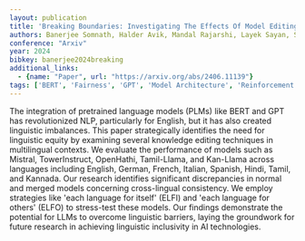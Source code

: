 ```yaml
---
layout: publication
title: 'Breaking Boundaries: Investigating The Effects Of Model Editing On Cross-linguistic Performance'
authors: Banerjee Somnath, Halder Avik, Mandal Rajarshi, Layek Sayan, Soboroff Ian, Hazra Rima, Mukherjee Animesh
conference: "Arxiv"
year: 2024
bibkey: banerjee2024breaking
additional_links:
  - {name: "Paper", url: "https://arxiv.org/abs/2406.11139"}
tags: ['BERT', 'Fairness', 'GPT', 'Model Architecture', 'Reinforcement Learning', 'Uncategorized']
---
```

The integration of pretrained language models (PLMs) like BERT and GPT has
revolutionized NLP, particularly for English, but it has also created
linguistic imbalances. This paper strategically identifies the need for
linguistic equity by examining several knowledge editing techniques in
multilingual contexts. We evaluate the performance of models such as Mistral,
TowerInstruct, OpenHathi, Tamil-Llama, and Kan-Llama across languages including
English, German, French, Italian, Spanish, Hindi, Tamil, and Kannada. Our
research identifies significant discrepancies in normal and merged models
concerning cross-lingual consistency. We employ strategies like 'each language
for itself' (ELFI) and 'each language for others' (ELFO) to stress-test these
models. Our findings demonstrate the potential for LLMs to overcome linguistic
barriers, laying the groundwork for future research in achieving linguistic
inclusivity in AI technologies.
